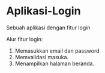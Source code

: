 # Aplikasi-Login
Sebuah aplikasi dengan fitur login

Alur fitur login:
1. Memasukkan email dan password
2. Memvalidasi masuka.
4. Menampilkan halaman beranda.
